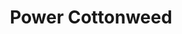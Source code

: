 ---
title: Power Cottonweed
layout: deck
in_progress: true
era: 2010
description: 1st Place World Championships 2010 - Juniors - Yuka Furusawa
achievements:
  - position: 1st
    competition: World Championships 2010
    division: Juniors
    player: Yuka Furusawa
links:
  - href: https://bulbapedia.bulbagarden.net/wiki/Power_Cottonweed_(TCG)
    title: Bulbapedia
  - href: https://www.ptcglegends.com/tournaments/2010_WORLDS/juniors/Yuka%20Furusawa-JP
    title: PTCGLegends
cards:
  pokemon:
    - name: Jumpluff
      set: HS
      number: 6
      quantity: 4
      missing_count: 1
    - name: Skiploom
      set: SW
      number: 65
      quantity: 3
    - name: Hoppip
      set: HS
      number: 67
      quantity: 3
    - name: Hoppip
      set: SW
      number: 90
      quantity: 1
    - name: Claydol
      set: GE
      number: 15
      quantity: 3
    - name: Baltoy
      set: GE
      number: 60
      quantity: 3
    - name: Uxie
      set: LA
      number: 43
      quantity: 2
      missing_count: 2
    - name: Crobat G
      set: PL
      number: 47
      quantity: 1
    - name: Unown R
      set: LA
      number: 77
      quantity: 4
    - name: Unown Q
      set: MD
      number: 49
      quantity: 1
  trainers:
    - name: Pokémon Collector
      set: HS
      number: 97
      quantity: 4
      missing_count: 1
    - name: Roseanne's Research
      set: SW
      number: 125
      quantity: 3
    - name: Judge
      set: UL
      number: 78
      quantity: 2
    - name: Bebe's Search
      set: SW
      number: 119
      quantity: 1
    - name: Pokémon Communication
      set: HS
      number: 98
      quantity: 4
    - name: Rare Candy
      set: UL
      number: 82
      quantity: 3
      missing_count: 1
    - name: PlusPower
      set: UL
      number: 80
      quantity: 3
    - name: Night Maintenance
      set: MT
      number: 113
      quantity: 2
    - name: Warp Point
      set: MD
      number: 88
      quantity: 2
    - name: Luxury Ball
      set: SF
      number: 86
      quantity: 1
    - name: Expert Belt
      set: AR
      number: 87
      quantity: 1
    - name: Broken Time-Space
      set: PL
      number: 104
      quantity: 3
  energy:
    - name: Grass Energy
      set: HS
      number: 115
      quantity: 6
---